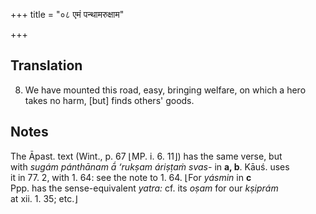 +++
title = "०८ एमं पन्थामरुक्षाम"

+++
## Translation
8. We have mounted this road, easy, bringing welfare, on which a hero  
takes no harm, \[but\] finds others' goods.

## Notes
  
  
  
  
  
The Āpast. text (Wint., p. 67 ⌊MP. i. 6. 11⌋) has the same verse, but  
with *sugám pánthānam ā́ ‘rukṣam áriṣṭaṁ svas-* in **a, b**. Kāuś. uses  
it in 77. 2, with 1. 64: see the note to 1. 64. ⌊For *yásmin* in **c**  
Ppp. has the sense-equivalent *yatra:* cf. its *oṣam* for our *kṣiprám*  
at xii. 1. 35; etc.⌋
